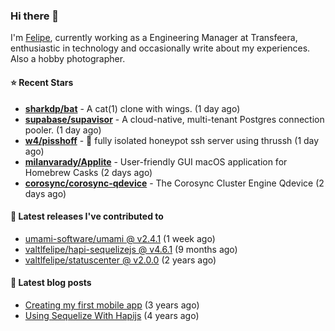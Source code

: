 ### Hi there 👋

I'm [Felipe](https://felipe.im), currently working as a Engineering Manager at Transfeera, enthusiastic in technology and occasionally write about my experiences. Also a hobby photographer.

#### ⭐ Recent Stars
- **[sharkdp/bat](https://github.com/sharkdp/bat)** - A cat(1) clone with wings. (1 day ago)
- **[supabase/supavisor](https://github.com/supabase/supavisor)** - A cloud-native, multi-tenant Postgres connection pooler. (1 day ago)
- **[w4/pisshoff](https://github.com/w4/pisshoff)** - 🧸 fully isolated honeypot ssh server using thrussh (1 day ago)
- **[milanvarady/Applite](https://github.com/milanvarady/Applite)** - User-friendly GUI macOS application for Homebrew Casks (2 days ago)
- **[corosync/corosync-qdevice](https://github.com/corosync/corosync-qdevice)** - The Corosync Cluster Engine Qdevice (2 days ago)

#### 🚀 Latest releases I've contributed to


- [umami-software/umami @ v2.4.1](https://github.com/umami-software/umami/releases/tag/v2.4.1) (1 week ago)
- [valtlfelipe/hapi-sequelizejs @ v4.6.1](https://github.com/valtlfelipe/hapi-sequelizejs/releases/tag/v4.6.1) (9 months ago)
- [valtlfelipe/statuscenter @ v2.0.0](https://github.com/valtlfelipe/statuscenter/releases/tag/v2.0.0) (2 years ago)

#### 📄 Latest blog posts
- [Creating my first mobile app](https://felipe.im/posts/creating-my-first-mobile-app/) (3 years ago)
- [Using Sequelize With Hapijs](https://felipe.im/posts/using-sequelize-with-hapijs/) (4 years ago)
